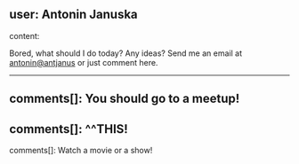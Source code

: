 user: Antonin Januska
-----
content:

Bored, what should I do today? Any ideas? Send me an email at <antonin@antjanus> or just comment here.

-----
comments[]: You should go to a meetup!
-----
comments[]: ^^THIS!
-----
comments[]: Watch a movie or a show!
